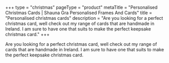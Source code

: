 +++
type = "christmas"
pageType = "product"
metaTitle = "Personalised Christmas Cards | Shauna Gra Personalised Frames And Cards"
title = "Personalised christmas cards"
description = "Are you looking for a perfect christmas card, well check out my range of cards that are handmade in Ireland. I am sure to have one that suits to make the perfect keepsake christmas card."
+++

Are you looking for a perfect christmas card, well check out my range of cards that are handmade in Ireland. I am sure to have one that suits to make the perfect keepsake christmas card.
